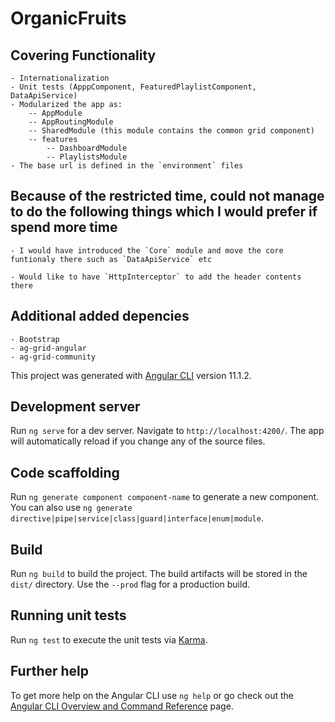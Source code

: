 # OrganicFruits

## Covering Functionality
    - Internationalization
    - Unit tests (ApppComponent, FeaturedPlaylistComponent, DataApiService)
    - Modularized the app as:
        -- AppModule
        -- AppRoutingModule
        -- SharedModule (this module contains the common grid component)
        -- features
            -- DashboardModule
            -- PlaylistsModule
    - The base url is defined in the `environment` files

## Because of the restricted time, could not manage to do the following things which I would prefer if spend more time
    - I would have introduced the `Core` module and move the core funtionaly there such as `DataApiService` etc

    - Would like to have `HttpInterceptor` to add the header contents there

## Additional added depencies
    - Bootstrap
    - ag-grid-angular
    - ag-grid-community

This project was generated with [Angular CLI](https://github.com/angular/angular-cli) version 11.1.2.

## Development server

Run `ng serve` for a dev server. Navigate to `http://localhost:4200/`. The app will automatically reload if you change any of the source files.

## Code scaffolding

Run `ng generate component component-name` to generate a new component. You can also use `ng generate directive|pipe|service|class|guard|interface|enum|module`.

## Build

Run `ng build` to build the project. The build artifacts will be stored in the `dist/` directory. Use the `--prod` flag for a production build.

## Running unit tests

Run `ng test` to execute the unit tests via [Karma](https://karma-runner.github.io).

## Further help

To get more help on the Angular CLI use `ng help` or go check out the [Angular CLI Overview and Command Reference](https://angular.io/cli) page.

